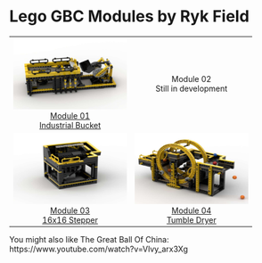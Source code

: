 <a name="README"></a>
# Lego GBC Modules by Ryk Field
<center>

<table border=0 columns=2>
<tr border=0>

<td align='center'>
<a href="https://github.com/rykfield/REF01-Industrial-Bucket#README">
<img width=204 height=128 src="https://raw.githubusercontent.com/rykfield/REF01-Industrial-Bucket/master/Industrial%20Bucket.jpg">
<BR>Module 01<BR>Industrial Bucket</a>
</td>

<td align='center'>Module 02<br>Still in development
</td>
</tr>

<td align='center'>
<a href="https://github.com/rykfield/REF03-16x16-Stepper#README">
<img width=204 height=128 src="https://raw.githubusercontent.com/rykfield/REF03-16x16-Stepper/master/REF03%20-%2016x16%20Stepper.jpg">
<BR>Module 03<BR>16x16 Stepper</a>
</td>

<td align='center'>
<a href="https://github.com/rykfield/REF04-Tumble-Dryer#README">
<img width=204 height=128 src="https://raw.githubusercontent.com/rykfield/REF04-Tumble-Dryer/master/Tumble%20Dryer.jpg">
<BR>Module 04<BR>Tumble Dryer</a>
</td>
</tr>

</table>

</center>

<P>You might also like The Great Ball Of China: https://www.youtube.com/watch?v=Vlvy_arx3Xg
</centre>